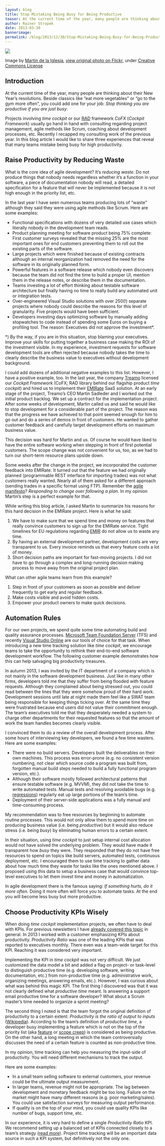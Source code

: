 ```yaml
---
layout: blog
title: Stop Mistaking Being Busy for Being Productive
teaser: At the current time of the year, many people are thinking about their New Year’s resolutions. Beside classics like “eat more vegetables” or “go to the gym more often”, you could add one for your job: Stop thinking you are productive if you are just busy.
author: Rainer Stropek
date: 2013-03-30
bannerimage: 
permalink: /blog/2013/12/30/Stop-Mistaking-Being-Busy-for-Being-Productive
---
```


<p xmlns="http://www.w3.org/1999/xhtml">
  <img src="{{site.baseurl}}/content/images/blog/2013/12/HamsterWheel.jpg" />
</p><p xmlns="http://www.w3.org/1999/xhtml">Image by <a href="http://www.flickr.com/photos/31199363@N02/" target="_blank">Martin de la Iglesia</a>, <a href="http://flic.kr/p/6Rkaen" target="_blank">view original photo on Flickr</a>, under <a href="http://creativecommons.org/licenses/by/2.0/deed.de" target="_blank">Creative Commons License</a></p><h2 xmlns="http://www.w3.org/1999/xhtml">Introduction</h2><p xmlns="http://www.w3.org/1999/xhtml">At the current time of the year, many people are thinking about their New Year’s resolutions. Beside classics like “eat more vegetables” or “go to the gym more often”, you could add one for your job: <em>Stop thinking you are productive if you are just busy</em>.</p><p xmlns="http://www.w3.org/1999/xhtml">Projects involving <em>time cockpit</em> or our <a href="http://en.wikipedia.org/wiki/Rapid_application_development" target="_blank">RAD</a> framework <em>CoFX</em> (<em>Cockpit Framework</em>) usually go hand in hand with consulting regarding project management, agile methods like Scrum, coaching about development processes, etc. Recently I recapped my consulting work of the previous year. In this blog article I would like to share three experiences that reveal that many teams mistake being busy for high productivity.</p><h2 xmlns="http://www.w3.org/1999/xhtml">Raise Productivity by Reducing Waste</h2><p xmlns="http://www.w3.org/1999/xhtml">What is the core idea of agile development? It’s <em>reducing waste</em>. Do not produce things that nobody needs regardless whether it’s a function in your software, a piece of documentation nobody will read, a detailed specification for a feature that will never be implemented because it is not high enough in the priority list, etc.</p><p xmlns="http://www.w3.org/1999/xhtml">In the last year I have seen numerous teams producing lots of “waste” although they said they were using agile methods like Scrum. Here are some examples:</p><ul xmlns="http://www.w3.org/1999/xhtml">
  <li>Functional specifications with dozens of very detailed use cases which literally nobody in the development team reads.</li>
  <li>Product planning meeting for software product being 75% complete: First customer surveys revealed that the missing 25% are the most important ones for end customers preventing them to roll out the existing parts of the software.</li>
  <li>Large projects which were finished because of existing contracts although an internal reorganization had removed the need for the software in its originally planned form.</li>
  <li>Powerful features in a software release which nobody even discovers because the team did not find the time to build a proper UI, mention them in the release notes, or describe them in the documentation.</li>
  <li>Teams investing a lot of effort thinking about testable software architecture but finally having no time to really build any automated unit or integration tests.</li>
  <li>Over-engineered Visual Studio solutions with over 250(!) separate projects where nobody could describe the reasons for this level of granularity. Five projects would have been sufficient.</li>
  <li>Developers investing days optimizing software by manually adding stopwatches to code instead of spending some Euros on buying a profiling tool. The reason: Executives did not approve the investment*.</li>
</ul><p xmlns="http://www.w3.org/1999/xhtml">*) By the way, if you are in this situation, stop blaming your executives. Improve your skills for putting together a business case making the ROI of the investment visible. In my experience, investment requests for software development tools are often rejected because nobody takes the time to clearly describe the business value to executives without development background.</p><p xmlns="http://www.w3.org/1999/xhtml">I could add dozens of additional negative examples to this list. However, I have a positive example, too. In the last year, the company <a href="http://www.treamo.com/" target="_blank">Treamo</a> licensed our <em>Cockpit Framework</em> (CoFX; RAD library behind our flagship product <em>time cockpit</em>) and hired us to implement their <a href="http://www.emir-ate.com/en.html" target="_blank">EMIRate</a> SaaS solution. At an early stage of the project, Treamo’s CEO Martin Sadleder and I worked out the initial product backlog. We set up a contract for the implementation project. After some weeks of development, Martin called us and said he would like to stop development for a considerable part of the project. The reason was that the progress we have achieved to that point seemed enough for him to go out and do a series of demos in front of customers. He wanted to gather customer feedback and carefully target development efforts on maximum business value.</p><p xmlns="http://www.w3.org/1999/xhtml">This decision was hard for Martin and us. Of course he would have liked to have the entire software working when stepping in front of first potential customers. The scope change was not convenient for us, too, as we had to turn our short-term resource plans upside down.</p><p xmlns="http://www.w3.org/1999/xhtml">Some weeks after the change in the project, we incorporated the customer feedback into EMIRate. It turned out that the feature we had originally planned (programmable REST interface for importing trades) was not what customers really wanted. Nearly all of them asked for a different approach (sending trades in a specific format using FTP). Remember the <a href="http://agilemanifesto.org/" target="_blank">agile manifesto</a>? <em>Responding to change over following a plan</em>. In my opinion Martin’s step is a perfect example for that.</p><p xmlns="http://www.w3.org/1999/xhtml">While writing this blog article, I asked Martin to summarize his reasons for this hard decision in the EMIRate project. Here is what he said:</p><ol xmlns="http://www.w3.org/1999/xhtml">
  <li>We have to make sure that we spend time and money on features that really convince customers to sign up for the EMIRate service. Tight timelines for EU regulations regarding <a href="http://www.esma.europa.eu/page/European-Market-Infrastructure-Regulation-EMIR">EMIR</a> do not allow us to waste any time.</li>
  <li>By having an external development partner, development costs are very transparent to us. Every invoice reminds us that every feature costs a lot of money.</li>
  <li>Short decision paths are important for fast-moving projects. I did not have to go through a complex and long-running decision making process to move away from the original project plan.</li>
</ol><p class="showcase" xmlns="http://www.w3.org/1999/xhtml">What can other agile teams learn from this example?</p><ol xmlns="http://www.w3.org/1999/xhtml">
  <li>Step in front of your customers as soon as possible and deliver frequently to get early and regular feedback.</li>
  <li>Make costs visible and avoid hidden costs.</li>
  <li>Empower your product owners to make quick decisions.</li>
</ol><h2 xmlns="http://www.w3.org/1999/xhtml">Automation Rules</h2><p xmlns="http://www.w3.org/1999/xhtml">For our own projects, we spend quite some time automating build and quality assurance processes. <a href="http://msdn.microsoft.com/en-us/vstudio/ff637362.aspx" target="_blank">Microsoft Team Foundation Server</a> (TFS) and recently <a href="http://www.visualstudio.com/products/visual-studio-online-overview-vs" target="_blank">Visual Studio Online</a> are our tools of choice for that task. When introducing a new time tracking solution like <em>time cockpit</em>, we encourage teams to take the opportunity to rethink their end-to-end software development workflow. The following customer example demonstrates how this can help salvaging big productivity treasures.</p><p xmlns="http://www.w3.org/1999/xhtml">In autumn 2013, I was invited by the IT department of a company which is not mainly in the software development business. Just like in many other firms, developers told me that they suffer from being flooded with feature requests. Although they complained about being stressed out, you could read between the lines that they were somehow proud of their hard work. Development sessions until late at night made them feel like a SWAT team being responsible for keeping things ticking over. At the same time they were frustrated because end users did not value their commitment enough. The team’s executives told me that they desperately needed a system to charge other departments for their requested features so that the amount of work the team handles becomes clearly visible.</p><p xmlns="http://www.w3.org/1999/xhtml">I convinced them to do a review of the overall development process. After some hours of interviewing key developers, we found a few time wasters. Here are some examples:</p><ul xmlns="http://www.w3.org/1999/xhtml">
  <li>There were no build servers. Developers built the deliverables on their own machines. This process was error-prone (e.g. no consistent version numbering, not clear which source code a program was built from, forgotten manual build steps needed to build a fully functional program version, etc.).</li>
  <li>Although their software mostly followed architectural patterns that ensure testable software (e.g. MVVM), they did not take the time to write automated tests. Manual tests and resolving avoidable bugs (e.g. <a href="http://en.wikipedia.org/wiki/Software_regression" target="_blank">regressions</a>) regularly eat up large portions of the team’s time.</li>
  <li>Deployment of their server-side applications was a fully manual and time-consuming process.</li>
</ul><p xmlns="http://www.w3.org/1999/xhtml">My recommendation was to free resources by beginning to automate routine processes. This would not only allow them to spend more time on producing business value (i.e. being <em>productive</em>) but it would also reduce stress (i.e. being <em>busy</em>) by eliminating human errors to a certain extent.</p><p xmlns="http://www.w3.org/1999/xhtml">In their situation, using <em>time cockpit</em> to just setup internal cost allocation would not have solved the underlying problem. They would have made it transparent how <em>busy</em> they were. They responded that they do not have free resources to spend on topics like build servers, automated tests, continuous deployment, etc. I encouraged them to use time tracking to gather data about how much time they waste for tasks like the ones mentioned above. I proposed using this data to setup a business case that would convince top-level executives to let them invest time and money in automatization.</p><p class="showcase" xmlns="http://www.w3.org/1999/xhtml">In agile development there is the famous saying: <em>If something hurts, do it more often.</em> Doing it more often will force you to automate tasks. At the end you will become less busy but more productive.</p><h2 xmlns="http://www.w3.org/1999/xhtml">Choose Productivity KPIs Wisely</h2><p xmlns="http://www.w3.org/1999/xhtml">When doing <em>time cockpit</em> implementation projects, we often have to deal with KPIs. For previous newsletters I have <a href="http://www.timecockpit.com/blog/2013/09/30/How-Healthy-is-Your-Business-Part-2" target="_blank">already covered this topic</a> in general. In 2013 I worked with a customer emphasizing KPIs about productivity. <em>Productivity Ratio</em> was one of the leading KPIs that was reported to executives monthly. There even was a team-wide target for this KPI. Reaching it was considered very important.</p><p xmlns="http://www.w3.org/1999/xhtml">Implementing the KPI in <em>time cockpit</em> was not very difficult. We just customized the data model a bit and added a flag on project- or task-level to distinguish productive time (e.g. developing software, writing documentation, etc.) from non-productive time (e.g. administrative work, organizing meetings, answering emails, etc.). However, I was curious about what was behind this magic KPI. The first thing I discovered was that it was not clearly defined what <em>productive time</em> meant. Is answering a support email productive time for a software developer? What about a Scrum master’s time needed to organize a sprint meeting?</p><p xmlns="http://www.w3.org/1999/xhtml">The second thing I noted is that the team forgot the original definition of productivity to a certain extent: <em>Productivity is the ratio of output to inputs</em> (<a href="http://en.wikipedia.org/wiki/Productivity" target="_blank">Wikipedia</a>). According to the team’s definition of <em>productive time</em>, a developer busy implementing a feature which is not on the top of the priority list (aka <a href="http://en.wikipedia.org/wiki/Feature_creep" target="_blank">feature</a> or <a href="http://en.wikipedia.org/wiki/Scope_creep" target="_blank">scope creep</a>) is considered as being productive. On the other hand, a long meeting in which the team controversially discusses the need of a certain feature is counted as non-productive time.</p><p class="showcase" xmlns="http://www.w3.org/1999/xhtml">In my opinion, time tracking can help you measuring the input-side of productivity. You will need different mechanisms to track the output.</p><p xmlns="http://www.w3.org/1999/xhtml">Here are some examples:</p><ul xmlns="http://www.w3.org/1999/xhtml">
  <li>In a small team selling software to external customers, your revenue could be the ultimate output measurement.</li>
  <li>In larger teams, revenue might not be appropriate. The lag between development and monetary feedback might be too long. Failure on the market might have many different reasons (e.g. poor marketing/sales). You could use satisfaction surveys for measuring output performance.</li>
  <li>If quality is on the top of your mind, you could use quality KPIs like number of bugs, support time, etc.</li>
</ul><p xmlns="http://www.w3.org/1999/xhtml">In our experience, it is very hard to define a single <em>Productivity Ratio</em> KPI. We recommend setting up a balanced set of KPIs connected closely to a team’s strategy (<a href="http://www.timecockpit.com/blog/2013/09/30/How-Healthy-is-Your-Business-Part-1" target="_blank">read more</a>). Project time tracking will be an important data source in such a KPI system, but definitively not the only one.</p>